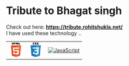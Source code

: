 # Tribute to Bhagat singh
Check out here: <b>https://tribute.rohitshukla.net/</b>
<br>I have used these technology ..
<table> <tr>
  <td href="https://www.w3.org/html/" target="_blank"> <img src="https://raw.githubusercontent.com/devicons/devicon/master/icons/html5/html5-original-wordmark.svg" alt="html5" width="40" height="40"/> <td href="https://www.w3schools.com/css/" target="_blank"> <img src="https://raw.githubusercontent.com/devicons/devicon/master/icons/css3/css3-original-wordmark.svg" alt="css3" width="40" height="40"/> </td>  
<td align="left"> <a href="https://www.cprogramming.com/" target="_blank"> <img src="https://cdn.iconscout.com/icon/free/png-256/javascript-2038874-1720087.png" alt="JavaScript" width="40" height="40"/> </td> </td>
  </p> </tr></table>
